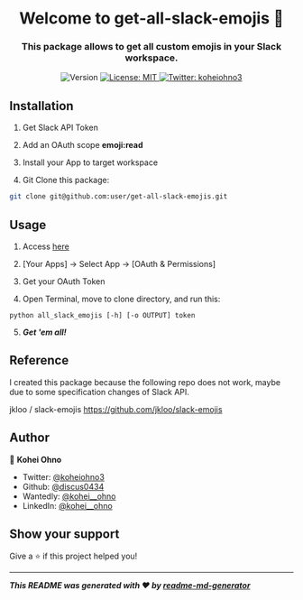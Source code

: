 <h1 align="center">
  Welcome to get-all-slack-emojis 👋
</h1>

<h3 align="center">
  This package allows to get all custom emojis in your Slack workspace.
</h3>

<p align="center">
  <img alt="Version" src="https://img.shields.io/badge/version-1.0.0-blue.svg?cacheSeconds=2592000" />
  <a href="https://opensource.org/licenses/MIT" target="_blank">
    <img alt="License: MIT" src="https://img.shields.io/badge/License-MIT-yellow.svg" />
  </a>
  <a href="https://twitter.com/koheiohno3" target="_blank">
    <img alt="Twitter: koheiohno3" src="https://img.shields.io/twitter/follow/koheiohno3.svg?style=social" />
  </a>
</p>

## Installation

1. Get Slack API Token

2. Add an OAuth scope **emoji:read**

3. Install your App to target workspace

4. Git Clone this package:

  ```zsh
  git clone git@github.com:user/get-all-slack-emojis.git
  ```

## Usage

1. Access [here](https://api.slack.com/apps)

2. [Your Apps] -> Select App -> [OAuth & Permissions]

3. Get your OAuth Token

4. Open Terminal, move to clone directory, and run this:

  ```zsh:zsh
  python all_slack_emojis [-h] [-o OUTPUT] token
  ```

5. ***Get 'em all!***

## Reference

I created this package because the following repo does not work, maybe due to some specification changes of Slack API.

jkloo / slack-emojis
<https://github.com/jkloo/slack-emojis>

## Author

👤 **Kohei Ohno**

* Twitter: [@koheiohno3](https://twitter.com/koheiohno3)
* Github: [@discus0434](https://github.com/discus0434)
* Wantedly: [@kohei__ohno](https://www.wantedly.com/id/kohei__ohno)
* LinkedIn: [@kohei\_\_ohno](https://linkedin.com/in/kohei--ohno)

## Show your support

Give a ⭐️ if this project helped you!

***
***This README was generated with ❤️ by [readme-md-generator](https://github.com/kefranabg/readme-md-generator)***
